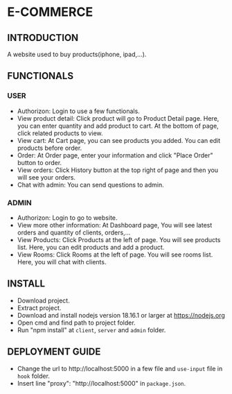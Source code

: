 # E-COMMERCE
## INTRODUCTION
A website used to buy products(iphone, ipad,...).
## FUNCTIONALS
### USER
- Authorizon: Login to use a few functionals.
- View product detail: Click product will go to Product Detail page. Here, you can enter quantity and add product to cart. At the bottom of page, click related products to view.
- View cart: At Cart page, you can see products you added. You can edit products before order.
- Order: At Order page, enter your information and click "Place Order" button to order.
- View orders: Click History button at the top right of page and then you will see your orders.
- Chat with admin: You can send questions to admin.
### ADMIN
- Authorizon: Login to go to website.
- View more other information: At Dashboard page, You will see latest orders and quantity of clients, orders,...
- View Products: Click Products at the left of page. You will see products list. Here, you can edit products and add a product.
- View Rooms: Click Rooms at the left of page. You will see rooms list. Here, you will chat with clients.
## INSTALL
- Download project.
- Extract project.
- Download and install nodejs version 18.16.1 or larger at https://nodejs.org
- Open cmd and find path to project folder.
- Run "npm install" at `client`, `server` and `admin` folder.
## DEPLOYMENT GUIDE
- Change the url to http://localhost:5000 in a few file and `use-input` file in `hook` folder.
- Insert line "proxy": "http://localhost:5000" in `package.json`.
